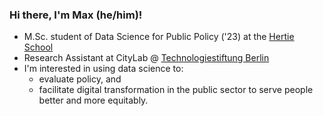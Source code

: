 ### Hi there, I'm Max (he/him)!

- M.Sc. student of Data Science for Public Policy ('23) at the [Hertie School](https://www.hertie-school.org/en/)
- Research Assistant at CityLab @ [Technologiestiftung Berlin](https://github.com/technologiestiftung)
- I'm interested in using data science to:
  - evaluate policy, and
  - facilitate digital transformation in the public sector to serve people better and more equitably.
